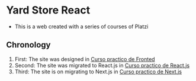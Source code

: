 # Yard Store React
- This is a web created with a series of courses of Platzi

## Chronology
1. First: The site was designed in [Curso practico de Fronted](https://platzi.com/cursos/frontend-developer-practico/)
2. Second: The site was migrated to React.js in [Curso practico de React.js](https://platzi.com/cursos/react-practico/)
3. Third: The site is on migrating to Next.js in [Curso practico de Next.js](https://platzi.com/cursos/nextjs-practico/)
